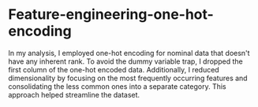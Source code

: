# Feature-engineering-one-hot-encoding
In my analysis, I employed one-hot encoding for nominal data that doesn't have any inherent rank. To avoid the dummy variable trap, I dropped the first column of the one-hot encoded data. Additionally, I reduced dimensionality by focusing on the most frequently occurring features and consolidating the less common ones into a separate category. This approach helped streamline the dataset.


